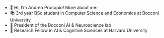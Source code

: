 - 👋 Hi, I’m Andrea Procopio! More about me:
- 📚 3rd year BSc student in Computer Science and Economics at Bocconi University
- 🤖 President of the Bocconi AI & Neuroscience lab
- 🔬 Research Fellow in AI & Cognitive Sciences at Harvard University

<!---
Andrea-Procopio/Andrea-Procopio is a ✨ special ✨ repository because its `README.md` (this file) appears on your GitHub profile.
You can click the Preview link to take a look at your changes.
--->
